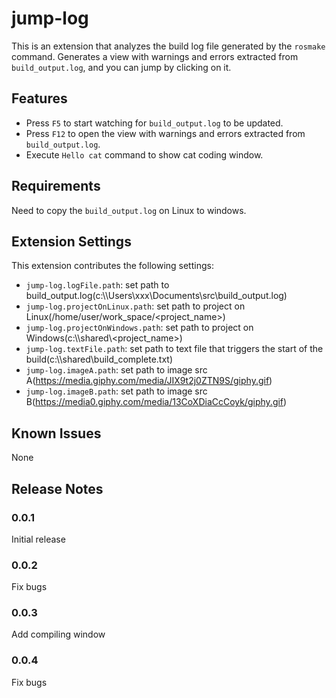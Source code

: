 # jump-log
This is an extension that analyzes the build log file generated by the `rosmake` command.
Generates a view with warnings and errors extracted from `build_output.log`, and you can jump by clicking on it.

## Features
- Press `F5` to start watching for `build_output.log` to be updated.
- Press `F12` to open the view with warnings and errors extracted from `build_output.log`.
- Execute `Hello cat` command to show cat coding window.

## Requirements
Need to copy the `build_output.log` on Linux to windows.

## Extension Settings
This extension contributes the following settings:

* `jump-log.logFile.path`: set path to build_output.log(c:\\\\Users\\xxx\\Documents\\src\\build_output.log)
* `jump-log.projectOnLinux.path`: set path to project on Linux(/home/user/work_space/<project_name>)
* `jump-log.projectOnWindows.path`: set path to project on Windows(c:\\\\shared\\<project_name>)
* `jump-log.textFile.path`: set path to text file that triggers the start of the build(c:\\\\shared\\build_complete.txt)
* `jump-log.imageA.path`: set path to image src A(https://media.giphy.com/media/JIX9t2j0ZTN9S/giphy.gif)
* `jump-log.imageB.path`: set path to image src B(https://media0.giphy.com/media/13CoXDiaCcCoyk/giphy.gif)

## Known Issues
None

## Release Notes

### 0.0.1
Initial release

### 0.0.2
Fix bugs

### 0.0.3
Add compiling window

### 0.0.4
Fix bugs